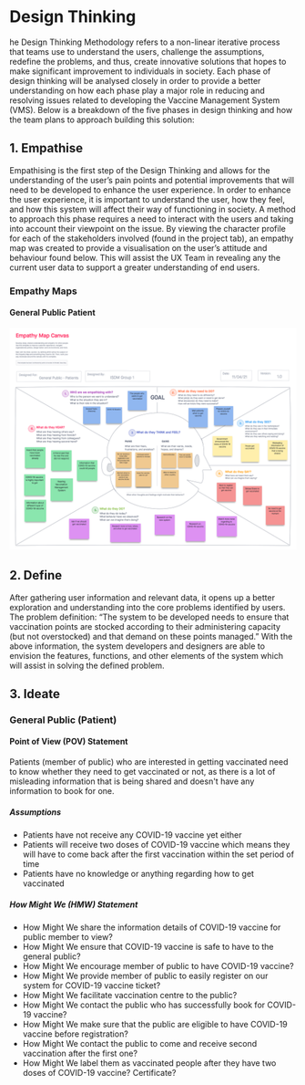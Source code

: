# Design Thinking
he Design Thinking Methodology refers to a non-linear iterative process that teams use to understand the users, challenge the assumptions, redefine the problems, and thus, create innovative solutions that hopes to make significant improvement to individuals in society. Each phase of design thinking will be analysed closely in order to provide a better understanding on how each phase play a major role in reducing and resolving issues related to developing the Vaccine Management System (VMS). Below is a breakdown of the five phases in design thinking and how the team plans to approach building this solution: 

## 1. Empathise 
Empathising is the first step of the Design Thinking and allows for the understanding of the user’s pain points and potential improvements that will need to be developed to enhance the user experience. In order to enhance the user experience, it is important to understand the user, how they feel, and how this system will affect their way of functioning in society. A method to approach this phase requires a need to interact with the users and taking into account their viewpoint on the issue. By viewing the character profile for each of the stakeholders involved (found in the project tab), an empathy map was created to provide a visualisation on the user’s attitude and behaviour found below. This will assist the UX Team in revealing any the current user data to support a greater understanding of end users.

### Empathy Maps
#### General Public Patient 
![alt text](https://github.com/bryancolin/ISDM-Group-1/blob/week-1/Images/Empathy%20Maps/Empathy%20Map%20for%20General%20Public.png)

## 2. Define 
After gathering user information and relevant data, it opens up a better exploration and understanding into the core problems identified by users. 
The problem definition: 
“The system to be developed needs to ensure that vaccination points are stocked according to their administering capacity (but not overstocked) and that demand on these points managed.”
With the above information, the system developers and designers are able to envision the features, functions, and other elements of the system which will assist in solving the defined problem. 

## 3. Ideate 


### General Public (Patient) 
#### Point of View (POV) Statement
Patients (member of public) who are interested in getting vaccinated need to know whether they need to get vaccinated or not, as there is a lot of misleading information that is being shared and doesn't have any information to book for one.

##### Assumptions
- Patients have not receive any COVID-19 vaccine yet either 
- Patients will receive two doses of COVID-19 vaccine which means they will have to come back after the first vaccination within the set period of time
- Patients have no knowledge or anything regarding how to get vaccinated

##### How Might We (HMW) Statement
- How Might We share the information details of COVID-19 vaccine for public member to view?
- How Might We ensure that COVID-19 vaccine is safe to have to the general public?
- How Might We encourage member of public to have COVID-19 vaccine?
- How Might We provide member of public to easily register on our system for COVID-19 vaccine ticket?
- How Might We facilitate vaccination centre to the public?
- How Might We contact the public who has successfully book for COVID-19 vaccine?
- How Might We make sure that the public are eligible to have COVID-19 vaccine before registration?
- How Might We contact the public to come and receive second vaccination after the first one?
- How Might We label them as vaccinated people after they have two doses of COVID-19 vaccine? Certificate?
